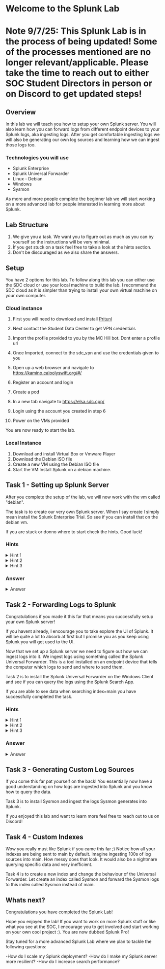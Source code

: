 # Welcome to the Splunk Lab

# Note 9/7/25: This Splunk Lab is in the process of being updated! Some of the processes mentioned are no longer relevant/applicable. Please take the time to reach out to either SOC Student Directors in person or on Discord to get updated steps!

## Overview
In this lab we will teach you how to setup your own Splunk server. You will also learn how you can forward logs from different endpoint devices to your Splunk logs, aka ingesting logs. After you get comfortable ingesting logs we will also be generating our own log sources and learning how we can ingest those logs too. 

### Technologies you will use
- Splunk Enterprise
- Splunk Universal Forwarder
- Linux - Debian
- Windows
- Sysmon

As more and more people complete the beginner lab we will start working on a more advanced lab for people interested in learning more about Splunk.

## Lab Structure
1. We give you a task. We want you to figure out as much as you can by yourself so the instructions will be very minimal.
2. If you get stuck on a task feel free to take a look at the hints section.
3. Don't be discouraged as we also share the answers.

## Setup

You have 2 options for this lab. To follow along this lab you can either use the SDC cloud or use your local machine to build the lab. I recommend the SDC cloud as it is simpler than trying to install your own virtual machine on your own computer. 

### Cloud instance

1. First you will need to download and install [Pritunl](https://client.pritunl.com/#install)

2. Next contact the Student Data Center to get VPN credentials

3. Import the profile provided to you by the MC Hill bot. Dont enter a profile url

4. Once Imported, connect to the sdc_vpn and use the credentials given to you

5. Open up a web browser and navigate to https://kamino.calpolyswift.org/#/

6. Register an account and login

7. Create a pod 

8. In a new tab navigate to https://elsa.sdc.cpp/

9. Login using the account you created in step 6

10. Power on the VMs provided

You are now ready to start the lab.


### Local Instance

1. Download and install Virtual Box or Vmware Player
2. Download the Debian ISO file
3. Create a new VM using the Debian ISO file
4. Start the VM
Install Splunk on a debian machine.


## Task 1 - Setting up Splunk Server
After you complete the setup of the lab, we will now work with the vm called "debian". 

The task is to create our very own Splunk server. When I say create I simply mean install the Splunk Enterprise Trial. So see if you can install that on the debian vm.

If you are stuck or donno where to start check the hints. Good luck!

### Hints
<details close>
<summary>Hint 1</summary>
You can download the installer at https://www.splunk.com/
<br> You will need a Splunk account.
</details>

<details close>
<summary>Hint 2</summary>
We need a way to install the package we just downloaded. In debian we can use the dpkg command to install packages.
</details>

<details close>
<summary>Hint 3</summary>
Just because you installed it doesnt mean its running.
</details>

### Answer
<details close>
<summary>Answer</summary>
<details close>
<summary>You sure?</summary>
Download the Splunk Enterprise Trial with the command below
<br>  
<code>
wget -O splunk-9.2.1-78803f08aabb-linux-2.6-amd64.deb "https://download.splunk.com/products/splunk/releases/9.2.1/linux/splunk-9.2.1-78803f08aabb-linux-2.6-amd64.deb"
</code>
<br> 
Navigate to the folder you downloaded the file and run the command 
<code>
dpkg -i splunk-9.2.1-78803f08aabb-linux-2.6-amd64.deb
</code>
 
Navigate to the folder /opt/splunk/bin and run 
<code>
cd /opt/splunk/bin
./splunk start
</code>

Open up firefox and browse to localhost:8000
Login with the user account you created when installing Splunk
</details>
</details>



## Task 2 - Forwarding Logs to Splunk
Congratulations if you made it this far that means you successfully setup your own Splunk server!

If you havent already, I encourage you to take explore the UI of Splunk. It will be quite a lot to absorb at first but I promise you as you keep using Splunk you will get used to the UI. 

Now that we set up a Splunk server we need to figure out how we can ingest logs into it. We ingest logs using something called the Splunk Universal Forwarder. This is a tool installed on an endpoint device that tells the computer which logs to send and where to send them. 

Task 2 is to install the Splunk Universal Forwarder on the Windows Client and see if you can query the logs using the Splunk Search App.

If you are able to see data when searching index=main you have successfully completed the task.

### Hints
<details close>
<summary>Hint 1</summary>
You can also download the Splunk Universal Forwarder at https://www.splunk.com/
<br> You will need a Splunk account.
</details>

<details close>
<summary>Hint 2</summary>
Did you configure your Splunk server to listen?
Did you open up firewall ports?
</details>

<details close>
<summary>Hint 3</summary>
When you install the Splunk Universal Forwarder in the customize option make sure you are installing with the local account. Using a virtual account may not send logs due to permission issues.
</details>

### Answer
<details close>
<summary>Answer</summary>
<details close>
<summary>You sure?</summary>
Download the Splunk Universal Forwarder. You can either log into the Splunk website with your account and download the windows version. Or do the same with this command
<br>  
<code>
wget -O splunkforwarder-9.2.1-78803f08aabb-x64-release.msi "https://download.splunk.com/products/universalforwarder/releases/9.2.1/windows/splunkforwarder-9.2.1-78803f08aabb-x64-release.msi"
</code>
<br> 
Navigate to the folder you downloaded the file and run the msi file 
Agree to the license and install using custom options. Make sure to choose option local account. Select any logs you want to forward. Input the IP address of the Splunk server and use the default ports. 
  
Open up Windows Firewall and open up outbound ports for TCP AND UDP for 8089 and 9997.
  
On your Splunk Server login using the credentials you created and go to Settings->Forwarding and Receiving and nder the Receive Data section click on +Add New. Enter 9997 as listening port and save.
  
Go to your Splunk Search Head and search index=main.
You should see data in this index after a few minutes.
  
  </details>
</details>

## Task 3 - Generating Custom Log Sources
If you come this far pat yourself on the back!
You essentially now have a good understanding on how logs are ingested into Splunk and you know how to query the data.


Task 3 is to install Sysmon and ingest the logs Sysmon generates into Splunk.

  
If you enjoyed this lab and want to learn more feel free to reach out to us on Discord!

## Task 4 - Custom Indexes
Wow you really must like Splunk if you came this far ;)
Notice how all your indexes are being sent to main by default. Imagine ingesting 100s of log sources into main. How messy does that look. It would also be a nightmare querying specific data and very inefficient. 

Task 4 is to create a new index and change the behaviour of the Universal Forwarder. 
Let create an index called Sysmon and forward the Sysmon logs to this index called Sysmon instead of main.



## Whats next?
Congratulations you have completed the Splunk Lab! 

Hope you enjoyed the lab! If you want to work on more Splunk stuff or like what you see at the SOC, I encourage you to get involved and start working on your own cool project :). You are now dubbed Splunk Pro!

Stay tuned for a more advanced Splunk Lab where we plan to tackle the following questions:

-How do I scale my Splunk deployment?
-How do I make my Splunk server more resilient?
-How do I increase search performance?
